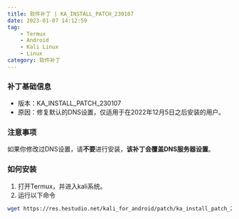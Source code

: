 ```yaml
---
title: 软件补丁 | KA_INSTALL_PATCH_230107
date: 2023-01-07 14:12:59
tag: 
    - Termux
    - Android
    - Kali Linux
    - Linux
category: 软件补丁
---
```


### 补丁基础信息
- 版本：KA_INSTALL_PATCH_230107
- 原因：修复默认的DNS设置，仅适用于在2022年12月5日之后安装的用户。

### 注意事项
如果你修改过DNS设置，请**不要**进行安装，**该补丁会覆盖DNS服务器设置**。

### 如何安装
1. 打开Termux，并进入kali系统。
2. 运行以下命令

```bash
wget https://res.hestudio.net/kali_for_android/patch/ka_install_patch_230107 && bash ka_install_patch_230107
```

<Share colorful />
